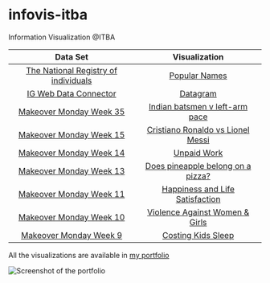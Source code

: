 # infovis-itba
Information Visualization @ITBA

| Data Set        | Visualization           |
| :-------------: |:-------------:| 
| [The National Registry of individuals](https://datos.gob.ar/dataset/otros-nombres-personas-fisicas)| [Popular Names](https://observablehq.com/@obalfour/untitled/2) |
| [IG Web Data Connector](https://illonage.github.io/)| [Datagram](https://public.tableau.com/profile/oliver7403#!/vizhome/Datagram/Dashboard1) |
| [Makeover Monday Week 35](https://data.world/makeovermonday/2020w35-indian-batsmen-v-left-arm-pace)| [Indian batsmen v left-arm pace](https://obalfour.github.io/infovis-itba/Makeover%20Monday%20Week%2035/index.html) |
| [Makeover Monday Week 15](https://data.world/makeovermonday/2020w15-messi-vs-ronaldo-stats)| [Cristiano Ronaldo vs Lionel Messi](https://public.tableau.com/profile/oliver7403#!/vizhome/MakeoverMondayWeek15CristianoRonaldovsLionelMessi/STATS) |
| [Makeover Monday Week 14](https://data.world/makeovermonday/2020w14)| [Unpaid Work](https://obalfour.github.io/infovis-itba/Makeover%20Monday%20Week%2014/index.html) |
| [Makeover Monday Week 13](https://data.world/makeovermonday/2020w13-does-pineapple-belong-on-a-pizza)| [Does pineapple belong on a pizza?](https://my.visme.co/view/76pqmwzz-makeover-monday-week-13) |
| [Makeover Monday Week 11](https://data.world/makeovermonday/2020w11-self-reported-life-satisfaction-vs-gdp-per-capita)| [Happiness and Life Satisfaction](https://public.tableau.com/profile/oliver7403#!/vizhome/Week11visualization/Dashboard1?publish=yes) |
| [Makeover Monday Week 10](https://data.world/makeovermonday/2020w10)| [Violence Against Women & Girls](https://public.tableau.com/profile/oliver7403#!/vizhome/MakeoverMondayWeek10-ViolenceAgainstWomenandGirls_15839457836310/MM2020W10?publish=yes) |
| [Makeover Monday Week 9](https://data.world/makeovermonday/2020w9)| [Costing Kids Sleep](https://github.com/Obalfour/infovis-itba/blob/gh-pages/Makeover%20Monday%20Week%209/Week%209%20Visualization.png) |

All the visualizations are available in [my portfolio](https://obalfour.github.io/infovis-itba/index.html)

![Screenshot of the portfolio](./portfolio.png)